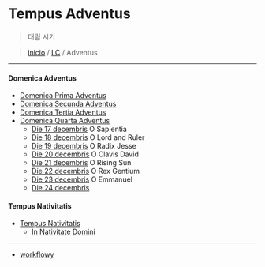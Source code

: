 # Tempus Adventus
> 대림 시기  
  
> [inicio](../README.md) / [LC](../LC.md) / Adventus  

----

#### Domenica Adventus

* [Domenica Prima Adventus](./adventus/A01.md)
* [Domenica Secunda Adventus](./adventus/A02.md)
* [Domenica Tertia Adventus](./adventus/A03.md)
* [Domenica Quarta Adventus](./adventus/A04.md) 
	* [Die 17 decembris](./adventus/A04.md#17) O Sapientia
	* [Die 18 decembris](./adventus/A04.md#18) O Lord and Ruler
	* [Die 19 decembris](./adventus/A04.md#19) O Radix Jesse
	* [Die 20 decembris](./adventus/A04.md#20) O Clavis David
	* [Die 21 decembris](./adventus/A04.md#21) O Rising Sun
	* [Die 22 decembris](./adventus/A04.md#22) O Rex Gentium
	* [Die 23 decembris](./adventus/A04.md#23) O Emmanuel
	* [Die 24 decembris](./adventus/A04.md#24)


#### Tempus Nativitatis
* [Tempus Nativitatis](./LN.md)
	* [In Nativitate Domini]()


----

* [workflowy](https://workflowy.com/s/tempus-adventus/gXIb6iL9zKoN1vLs)
